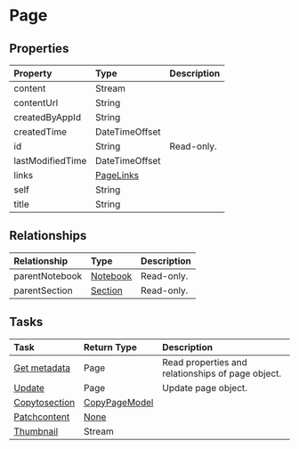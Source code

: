 # Page



## Properties
| Property	   | Type	|Description|
|:---------------|:--------|:----------|
|content|Stream||
|contentUrl|String||
|createdByAppId|String||
|createdTime|DateTimeOffset||
|id|String| Read-only.|
|lastModifiedTime|DateTimeOffset||
|links|[PageLinks](pagelinks.md)||
|self|String||
|title|String||

## Relationships
| Relationship | Type	|Description|
|:---------------|:--------|:----------|
|parentNotebook|[Notebook](notebook.md)| Read-only.|
|parentSection|[Section](section.md)| Read-only.|

## Tasks

| Task		   | Return Type	|Description|
|:---------------|:--------|:----------|
|[Get metadata](../api/page_get.md) | Page |Read properties and relationships of page object.|
|[Update](../api/page_update.md) | Page	|Update page object. |
|[Copytosection](../api/page_copytosection.md)|[CopyPageModel](copypagemodel.md)||
|[Patchcontent](../api/page_patchcontent.md)|[None](none.md)||
|[Thumbnail](../api/page_thumbnail.md)|Stream||

